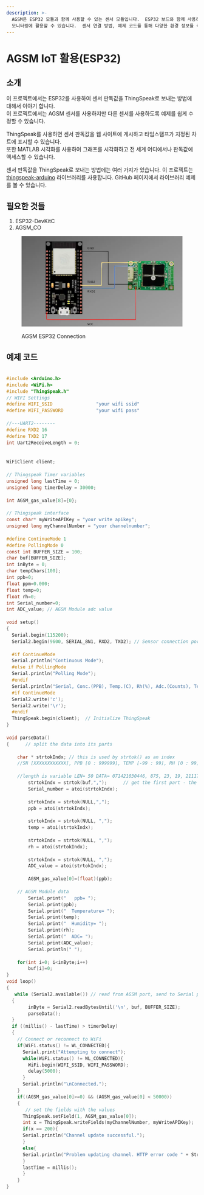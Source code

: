 ```yaml
---
description: >-
  AGSM은 ESP32 모듈과 함께 사용할 수 있는 센서 모듈입니다.  ESP32 보드와 함께 사용하여 IoT플랫폼과 연동하여 센서 값을
  모니터링에 활용할 수 있습니다.  센서 연결 방법, 예제 코드를 통해 다양한 환경 정보를 측정하고 분석할 수 있습니다.
---
```


# AGSM IoT 활용(ESP32)

## 소개

이 프로젝트에서는 ESP32를 사용하여 센서 판독값을 ThingSpeak로 보내는 방법에 대해서 이야기 합니다.\
이 프로젝트에서는 AGSM 센서를 사용하지만 다른 센서를 사용하도록 예제를 쉽게 수정할 수 있습니다.

ThingSpeak를 사용하면 센서 판독값을 웹 사이트에 게시하고 타임스탬프가 지정된 차트에 표시할 수 있습니다.\
또한 MATLAB 시각화를 사용하여 그래프를 시각화하고 전 세계 어디에서나 판독값에 액세스할 수 있습니다.

센서 판독값을 ThingSpeak로 보내는 방법에는 여러 가지가 있습니다. 이 프로젝트는 [thingspeak-arduino](https://github.com/mathworks/thingspeak-arduino) 라이브러리를 사용합니다. GitHub 페이지에서 라이브러리 예제를 볼 수 있습니다.

## 필요한 것들

1. ESP32-DevKitC
2. AGSM\_CO

<figure><img src="../../.gitbook/assets/agsm_esp32connection.webp" alt="AGSM ESP32r" width="563"><figcaption><p>AGSM ESP32 Connection</p></figcaption></figure>

## 예제 코드

```c

#include <Arduino.h>
#include <WiFi.h>
#include "ThingSpeak.h"
// WIFI Settings
#define WIFI_SSID                "your wifi ssid"       
#define WIFI_PASSWORD            "your wifi pass"

//---UART2--------
#define RXD2 16
#define TXD2 17
int Uart2ReceiveLength = 0;


WiFiClient client;

// Thingspeak Timer variables
unsigned long lastTime = 0;
unsigned long timerDelay = 30000;

int AGSM_gas_value[8]={0}; 

// Thingspeak interface
const char* myWriteAPIKey = "your write apikey"; 
unsigned long myChannelNumber = "your channelnumber";  

#define ContinueMode 1
#define PollingMode 0
const int BUFFER_SIZE = 100;
char buf[BUFFER_SIZE];
int inByte = 0;
char tempChars[100];    
int ppb=0;
float ppm=0.000;
float temp=0;
float rh=0;
int Serial_number=0;
int ADC_value; // AGSM Module adc value

void setup()
{
  Serial.begin(115200);  
  Serial2.begin(9600, SERIAL_8N1, RXD2, TXD2); // Sensor connection port

  #if ContinueMode
  Serial.println("Continuous Mode");
  #else if PollingMode
  Serial.println("Polling Mode");
  #endif
  Serial.println("Serial, Conc.(PPB), Temp.(C), Rh(%), Adc.(Counts), Temp.(Counts), Rh(%Counts)");
  #if ContinueMode
  Serial2.write('c');
  Serial2.write('\r');
  #endif
  ThingSpeak.begin(client);  // Initialize ThingSpeak
}

void parseData() 
{      // split the data into its parts

    char * strtokIndx; // this is used by strtok() as an index
    //SN [XXXXXXXXXXXX], PPB [0 : 999999], TEMP [-99 : 99], RH [0 : 99], RawSensor[ADCCount], TempDigital, RHDigital, Day [0 : 99], Hour [0 : 23], Minute [0 : 59], Second [0 : 59]

    //length is variable LEN= 50 DATA= 071421030446, 875, 23, 19, 2111737, 23956, 19605
        strtokIndx = strtok(buf,",");      // get the first part - the string
        Serial_number = atoi(strtokIndx); 

        strtokIndx = strtok(NULL,",");     
        ppb = atoi(strtokIndx); 
        
        strtokIndx = strtok(NULL, ","); 
        temp = atoi(strtokIndx);  

        strtokIndx = strtok(NULL, ","); 
        rh = atoi(strtokIndx);  

        strtokIndx = strtok(NULL, ",");
        ADC_value = atoi(strtokIndx); 
	
        AGSM_gas_value[0]=(float)(ppb);
	
   	// AGSM Module data
        Serial.print("   ppb= ");
        Serial.print(ppb);
        Serial.print("  Temperature= ");
        Serial.print(temp);
        Serial.print("  Humidity= ");
        Serial.print(rh);
        Serial.print("  ADC= ");
        Serial.print(ADC_value);
        Serial.println(" ");

    for(int i=0; i<inByte;i++)
		buf[i]=0;
}
void loop()
{
   while (Serial2.available()) // read from AGSM port, send to Serial port to interupt continuous output send 'c''/r' without line ending, may have to send more than once.
  {
        inByte = Serial2.readBytesUntil('\n', buf, BUFFER_SIZE);
        parseData(); 
  }
  if ((millis() - lastTime) > timerDelay) 
  {
    // Connect or reconnect to WiFi
    if(WiFi.status() != WL_CONNECTED){
      Serial.print("Attempting to connect");
      while(WiFi.status() != WL_CONNECTED){
        WiFi.begin(WIFI_SSID, WIFI_PASSWORD); 
        delay(5000);     
      } 
      Serial.println("\nConnected.");
    }
    if((AGSM_gas_value[0]>=0) && (AGSM_gas_value[0] < 50000))
    { 
       // set the fields with the values
      ThingSpeak.setField(1, AGSM_gas_value[0]);
      int x = ThingSpeak.writeFields(myChannelNumber, myWriteAPIKey);
      if(x == 200){
      Serial.println("Channel update successful.");
      }
      else{
      Serial.println("Problem updating channel. HTTP error code " + String(x));
      }
      lastTime = millis();
      }
    }
}
```
